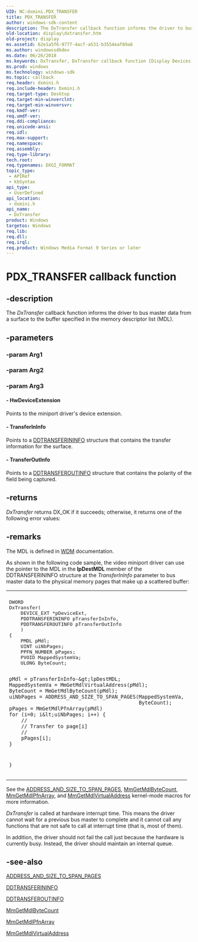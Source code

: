 ```yaml
---
UID: NC:dxmini.PDX_TRANSFER
title: PDX_TRANSFER
author: windows-sdk-content
description: The DxTransfer callback function informs the driver to bus master data from a surface to the buffer specified in the memory descriptor list (MDL).
old-location: display\dxtransfer.htm
old-project: display
ms.assetid: 62e1a5f6-9777-4acf-a531-b3554eaf89a6
ms.author: windowssdkdev
ms.date: 06/26/2018
ms.keywords: DxTransfer, DxTransfer callback function [Display Devices], PDX_TRANSFER, PDX_TRANSFER callback, VideoMiniPort_DxApiFunctions_f6a3f689-7e04-4dec-850c-fa47b5ac1543.xml, display.dxtransfer, dxmini/DxTransfer
ms.prod: windows
ms.technology: windows-sdk
ms.topic: callback
req.header: dxmini.h
req.include-header: Dxmini.h
req.target-type: Desktop
req.target-min-winverclnt: 
req.target-min-winversvr: 
req.kmdf-ver: 
req.umdf-ver: 
req.ddi-compliance: 
req.unicode-ansi: 
req.idl: 
req.max-support: 
req.namespace: 
req.assembly: 
req.type-library: 
tech.root: 
req.typenames: DXGI_FORMAT
topic_type:
 - APIRef
 - kbSyntax
api_type:
 - UserDefined
api_location:
 - dxmini.h
api_name:
 - DxTransfer
product: Windows
targetos: Windows
req.lib: 
req.dll: 
req.irql: 
req.product: Windows Media Format 9 Series or later
---
```


# PDX_TRANSFER callback function


## -description


The<i> DxTransfer</i> callback function informs the driver to bus master data from a surface to the buffer specified in the memory descriptor list (MDL).


## -parameters




### -param Arg1


### -param Arg2


### -param Arg3








#### - HwDeviceExtension

Points to the miniport driver's device extension.


#### - TransferInInfo

Points to a <a href="https://msdn.microsoft.com/library/windows/hardware/ff550356">DDTRANSFERININFO</a> structure that contains the transfer information for the surface.


#### - TransferOutInfo

Points to a <a href="https://msdn.microsoft.com/library/windows/hardware/ff550361">DDTRANSFEROUTINFO</a> structure that contains the polarity of the field being captured.


## -returns



<i>DxTransfer</i> returns DX_OK if it succeeds; otherwise, it returns one of the following error values:




## -remarks



The MDL is defined in <a href="https://msdn.microsoft.com/f10a63ab-2117-4a61-b3a2-cfbbe2d20d7c">WDM</a> documentation.

As shown in the following code sample, the video miniport driver can use the pointer to the MDL in the <b>lpDestMDL</b> member of the DDTRANSFERININFO structure at the <i>TransferInInfo</i> parameter to bus master data to the physical memory pages that make up a scattered buffer:

<div class="code"><span codelanguage=""><table>
<tr>
<th></th>
</tr>
<tr>
<td>
<pre>DWORD 
DxTransfer(
    DEVICE_EXT *pDeviceExt, 
    PDDTRANSFERININFO pTransferInInfo, 
    PDDTRANSFEROUTINFO pTransferOutInfo
    )
{
    PMDL pMdl;
    UINT uiNbPages;
    PPFN_NUMBER pPages;
    PVOID MappedSystemVa;
    ULONG ByteCount;

    pMdl = pTransferInInfo-&gt;lpDestMDL;
    MappedSystemVa = MmGetMdlVirtualAddress(pMdl);
    ByteCount = MmGetMdlByteCount(pMdl);
    uiNbPages = ADDRESS_AND_SIZE_TO_SPAN_PAGES(MappedSystemVa,
                                               ByteCount);
    pPages = MmGetMdlPfnArray(pMdl)
    for (i=0; i&lt;uiNbPages; i++) {
        //
        // Transfer to page[i]
        //
        pPages[i];
    }
}</pre>
</td>
</tr>
</table></span></div>
See the <a href="https://msdn.microsoft.com/library/windows/hardware/ff540562">ADDRESS_AND_SIZE_TO_SPAN_PAGES</a>, <a href="https://msdn.microsoft.com/library/windows/hardware/ff554530">MmGetMdlByteCount</a>, <a href="https://msdn.microsoft.com/library/windows/hardware/ff554537">MmGetMdlPfnArray</a>, and <a href="https://msdn.microsoft.com/library/windows/hardware/ff554539">MmGetMdlVirtualAddress</a> kernel-mode macros for more information.

<i>DxTransfer</i> is called at hardware interrupt time. This means the driver cannot wait for a previous bus master to complete and it cannot call any functions that are not safe to call at interrupt time (that is, most of them).

In addition, the driver should not fail the call just because the hardware is currently busy. Instead, the driver should maintain an internal queue.




## -see-also




<a href="https://msdn.microsoft.com/library/windows/hardware/ff540562">ADDRESS_AND_SIZE_TO_SPAN_PAGES</a>



<a href="https://msdn.microsoft.com/library/windows/hardware/ff550356">DDTRANSFERININFO</a>



<a href="https://msdn.microsoft.com/library/windows/hardware/ff550361">DDTRANSFEROUTINFO</a>



<a href="https://msdn.microsoft.com/library/windows/hardware/ff554530">MmGetMdlByteCount</a>



<a href="https://msdn.microsoft.com/library/windows/hardware/ff554537">MmGetMdlPfnArray</a>



<a href="https://msdn.microsoft.com/library/windows/hardware/ff554539">MmGetMdlVirtualAddress</a>
 

 

